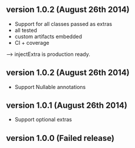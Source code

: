 version 1.0.2 (August 26th 2014)
-------------

* Support for all classes passed as extras
* all tested
* custom artifacts embedded
* CI + coverage

--> injectExtra is production ready.

version 1.0.2 (August 26th 2014)
-------------

* Support Nullable annotations

version 1.0.1 (August 26th 2014)
-------------

* Support optional extras

version 1.0.0 (Failed release)
-------------

